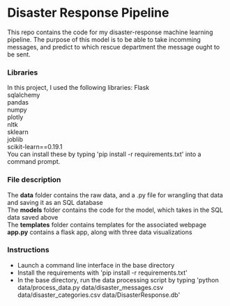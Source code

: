 # Disaster Response Pipeline
This repo contains the code for my disaster-response machine learning pipeline. The purpose of this model is to be able to take incomming messages, and predict to which
rescue department the message ought to be sent.
### Libraries
In this project, I used the following libraries:
Flask<br/>
sqlalchemy<br/>
pandas <br/>
numpy<br/>
plotly<br/>
nltk<br/>
sklearn<br/>
joblib<br/>
scikit-learn==0.19.1<br/>
You can install these by typing 'pip install -r requirements.txt' into a command prompt.

### File description
The **data** folder contains the raw data, and a .py file for wrangling that data and saving it as an SQL database<br/>
The **models** folder contains the code for the model, which takes in the SQL data saved above<br/>
The **templates** folder contains templates for the associated webpage<br/>
**app.py** contains a flask app, along with three data visualizations

### Instructions
- Launch a command line interface in the base directory
- Install the requirements with 'pip install -r requirements.txt'
- In the base directory, run the data processing script by typing 'python data/process_data.py data/disaster_messages.csv data/disaster_categories.csv data/DisasterResponse.db'
- In the base directory, train the model by typing 'python models/train_classifier.py data/DisasterResponse.db models/classifier.pkl'
- In the base directory, run the web app by typeing 'python app.py'
